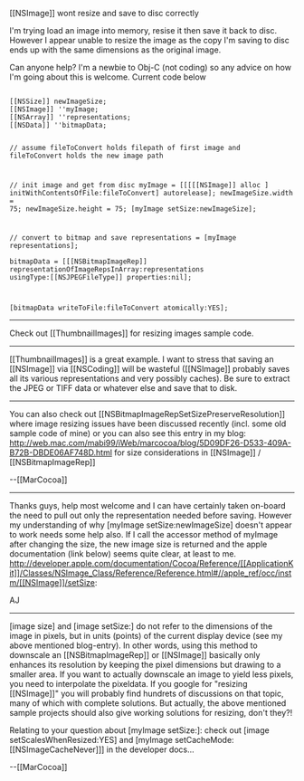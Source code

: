 [[NSImage]] wont resize and save to disc correctly

I'm trying load an image into memory, resise it then save it back to disc. However I appear unable to resize the image as the copy I'm saving to disc ends up with the same dimensions as the original image. 

Can anyone help? I'm a newbie to Obj-C (not coding) so any advice on how I'm going about this is welcome. Current code below

<code>
[[NSSize]] newImageSize;
[[NSImage]] ''myImage;
[[NSArray]] ''representations;
[[NSData]] ''bitmapData;

// assume fileToConvert holds filepath of first image and fileToConvert holds the new image path

// init image and get from disc
myImage = [[[[[NSImage]] alloc ] initWithContentsOfFile:fileToConvert] autorelease];
newImageSize.width = 75;
newImageSize.height = 75;
[myImage setSize:newImageSize];

// convert to bitmap and save
representations = [myImage representations];		
bitmapData = [[[NSBitmapImageRep]] representationOfImageRepsInArray:representations 
			 usingType:[[NSJPEGFileType]] properties:nil];
			 
[bitmapData writeToFile:fileToConvert atomically:YES];
</code>

----
Check out [[ThumbnailImages]] for resizing images sample code.

----
[[ThumbnailImages]] is a great example.  I want to stress that saving an [[NSImage]] via [[NSCoding]] will be wasteful ([[NSImage]] probably saves all its various representations and very possibly caches).  Be sure to extract the JPEG or TIFF data or whatever else and save that to disk.

----

You can also check out [[NSBitmapImageRepSetSizePreserveResolution]] where image resizing issues have been discussed recently (incl. some old sample code of mine) or you can also see this entry in my blog: http://web.mac.com/mabi99/iWeb/marcocoa/blog/5D09DF26-D533-409A-B72B-DBDE06AF748D.html for size considerations in [[NSImage]] / [[NSBitmapImageRep]]

--[[MarCocoa]]

----
Thanks guys, help most welcome and I can have certainly taken on-board the need to pull out only the representation needed before saving. 
However my understanding of why [myImage setSize:newImageSize] doesn't appear to work needs some help also. If I call the accessor method of myImage after changing the size, the new image size is returned and the apple documentation (link below) seems quite clear, at least to me.
http://developer.apple.com/documentation/Cocoa/Reference/[[ApplicationKit]]/Classes/NSImage_Class/Reference/Reference.html#//apple_ref/occ/instm/[[NSImage]]/setSize:

AJ 


----
[image size] and [image setSize:] do not refer to the dimensions of the image in pixels, but in units (points) of the current display device (see my above mentioned blog-entry). In other words, using this method to downscale an [[NSBitmapImageRep]] or [[NSImage]] basically only enhances its resolution by keeping the pixel dimensions but drawing to a smaller area. If you want to actually downscale an image to yield less pixels, you need to interpolate the pixeldata. If you google for "resizing [[NSImage]]" you will probably find hundrets of discussions on that topic, many of which with complete solutions. But actually, the above mentioned sample projects should also give working solutions for resizing, don't they?!

Relating to your question about [myImage setSize:]: check out [image setScalesWhenResized:YES] and [myImage setCacheMode:[[NSImageCacheNever]]] in the developer docs...

--[[MarCocoa]]